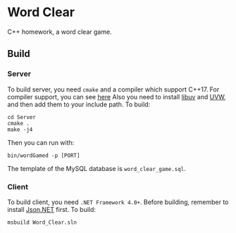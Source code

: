 # Word Clear
C++ homework, a word clear game.

## Build
### Server
To build server, you need `cmake` and a compiler which support C++17. For compiler support, you can see [here](https://en.cppreference.com/w/cpp/compiler_support)
Also you need to install [libuv](libuv.org) and [UVW](https://github.com/skypjack/uvw), and then add them to your include path.
To build:
```
cd Server
cmake .
make -j4
```
Then you can run with:
```
bin/wordGamed -p [PORT]
```
The template of the MySQL database is `word_clear_game.sql`.
### Client
To build client, you need `.NET Framework 4.0+`. Before building, remember to install [Json.NET](https://www.newtonsoft.com/json) first.
To build:
```
msbuild Word_Clear.sln
```
